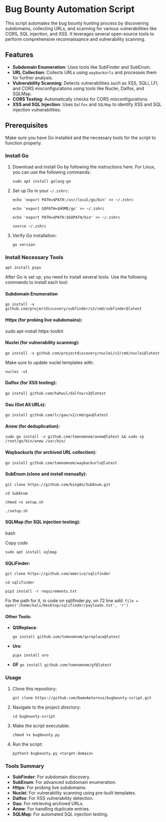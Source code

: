# Bug Bounty Automation Script

This script automates the bug bounty hunting process by discovering subdomains, collecting URLs, and scanning for various vulnerabilities like CORS, SQL injection, and XSS. It leverages several open-source tools to perform comprehensive reconnaissance and vulnerability scanning.

## Features

- **Subdomain Enumeration**: Uses tools like SubFinder and SubEnum.
- **URL Collection**: Collects URLs using `waybackurls` and processes them for further analysis.
- **Vulnerability Scanning**: Detects vulnerabilities such as XSS, SQLi, LFI, and CORS misconfigurations using tools like Nuclei, Dalfox, and SQLMap.
- **CORS Testing**: Automatically checks for CORS misconfigurations.
- **XSS and SQL Injection**: Uses `Dalfox` and `SQLMap` to identify XSS and SQL injection vulnerabilities.

## Prerequisites

Make sure you have Go installed and the necessary tools for the script to function properly.

### Install Go

1. Download and install Go by following the instructions here. For Linux, you can use the following commands:

    `sudo apt install golang-go`
    
3. Set up Go in your `~/.zshrc`:
 
    `echo 'export PATH=$PATH:/usr/local/go/bin' >> ~/.zshrc`
   
    `echo 'export GOPATH=$HOME/go' >> ~/.zshrc `
   
    `echo 'export PATH=$PATH:$GOPATH/bin' >> ~/.zshrc `

    `source ~/.zshrc`
    
5. Verify Go installation:

    `go version`
    

### Install Necessary Tools

`apt install pipx`

After Go is set up, you need to install several tools. Use the following commands to install each tool:

#### Subdomain Enumeration

`go install -v github.com/projectdiscovery/subfinder/v2/cmd/subfinder@latest`

#### Httpx (for probing live subdomains):

sudo apt-install httpx-toolkit

#### Nuclei (for vulnerability scanning):

`go install -v github.com/projectdiscovery/nuclei/v2/cmd/nuclei@latest`

Make sure to update nuclei templates with:

`nuclei -ut`

#### Dalfox (for XSS testing):

`go install github.com/hahwul/dalfox/v2@latest`

#### Gau (Get All URLs):

`go install github.com/lc/gau/v2/cmd/gau@latest`

#### Anew (for deduplication):

`sudo go install -v github.com/tomnomnom/anew@latest && sudo cp /root/go/bin/anew /usr/bin/`

#### Waybackurls (for archived URL collection):

`go install github.com/tomnomnom/waybackurls@latest`

#### SubEnum (clone and install manually):

`git clone https://github.com/bing0o/SubEnum.git`

`cd SubEnum`

`chmod +x setup.sh`

`./setup.sh`

#### SQLMap (for SQL injection testing):

bash

Copy code

`sudo apt install sqlmap`

#### SQLiFinder:

`git clone https://github.com/americo/sqlifinder`

`cd sqlifinder`

`pip3 install -r requirements.txt`

Fix the path for it, in code on sqlifinder.py, on 72 line add:
`file = open('/home/kali/Desktop/sqlifinder/payloads.txt', 'r')`

#### Other Tools:

- **QSReplace**:
  
    `go install github.com/tomnomnom/qsreplace@latest`
    
- **Uro**:
    
    `pipx install uro`

- **GF**
    `go install github.com/tomnomnom/gf@latest`

### Usage

1. Clone this repository:
    
    `git clone https://github.com/DameAeternus/bugbounty-script.git`
    
2. Navigate to the project directory:
    
    `cd bugbounty-script`
    
3. Make the script executable:
    
    `chmod +x bugbounty.py`
    
4. Run the script:
  
    `python3 bugbounty.py <target-domain>`
    

### Tools Summary

- **SubFinder**: For subdomain discovery.
- **SubEnum**: For advanced subdomain enumeration.
- **Httpx**: For probing live subdomains.
- **Nuclei**: For vulnerability scanning using pre-built templates.
- **Dalfox**: For XSS vulnerability detection.
- **Gau**: For retrieving archived URLs.
- **Anew**: For handling duplicate entries.
- **SQLMap**: For automated SQL injection testing.
